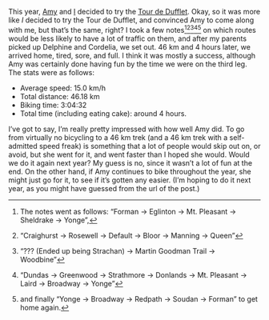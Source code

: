 <!--
.. title: The Tour de Dufflet
.. date: 2008-06-23 19:42:05
.. author: Blake Winton
.. tags: bike, tour, cake
-->

This year, [Amy](http://arbrown.latte.ca/) and
[I](http://bwinton.latte.ca) decided to try the [Tour de
Dufflet](http://tourdedufflet.blogspot.com/).  Okay, so it was more like
_I_ decided to try the Tour de Dufflet, and convinced Amy to come along
with me, but that’s the same, right?  I took a few
notes[^route1][^route2][^route3][^route4][^route5] on which routes would
be less likely to have a lot of traffic on them, and after my parents
picked up Delphine and Cordelia, we set out.  46 km and 4 hours later,
we arrived home, tired, sore, and full.  I think it was mostly a
success, although Amy was certainly done having fun by the time we were
on the third leg.  The stats were as follows:

* Average speed: 15.0 km/h
* Total distance: 46.18 km
* Biking time: 3:04:32
* Total time (including eating cake): around 4 hours.

I’ve got to say, I’m really pretty impressed with how well Amy did.  To
go from virtually no bicycling to a 46 km trek (and a 46 km trek with a
self-admitted speed freak) is something that a lot of people would skip
out on, or avoid, but she went for it, and went faster than I hoped she
would.  Would we do it again next year?  My guess is no, since it wasn’t
a lot of fun at the end.  On the other hand, if Amy continues to bike
throughout the year, she might just go for it, to see if it’s gotten any
easier.  (I’m hoping to do it next year, as you might have guessed from
the url of the post.)

[^route1]: The notes went as follows: “Forman -> Eglinton -> Mt. Pleasant -> Sheldrake -> Yonge”,
[^route2]: “Craighurst -> Rosewell -> Default -> Bloor -> Manning -> Queen”
[^route3]: “??? (Ended up being Strachan) -> Martin Goodman Trail -> Woodbine”
[^route4]: “Dundas -> Greenwood -> Strathmore -> Donlands -> Mt. Pleasant -> Laird -> Broadway -> Yonge”
[^route5]: and finally “Yonge -> Broadway -> Redpath -> Soudan -> Forman” to get home again.


